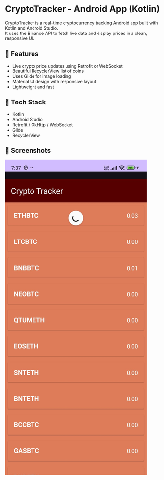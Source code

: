 # CryptoTracker - Android App (Kotlin)

CryptoTracker is a real-time cryptocurrency tracking Android app built with Kotlin and Android Studio.  
It uses the Binance API to fetch live data and display prices in a clean, responsive UI.

## 📱 Features

- Live crypto price updates using Retrofit or WebSocket
- Beautiful RecyclerView list of coins
- Uses Glide for image loading
- Material UI design with responsive layout
- Lightweight and fast

## 🔧 Tech Stack

- Kotlin
- Android Studio
- Retrofit / OkHttp / WebSocket
- Glide
- RecyclerView

## 📸 Screenshots

![Main Screen](screenshot/img1.jpg)
